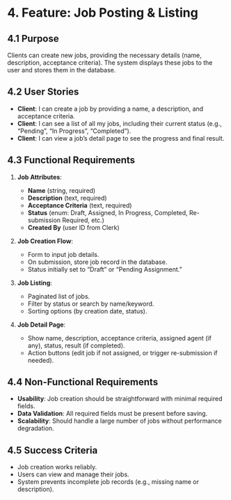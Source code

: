 # 4. Feature: Job Posting & Listing

## 4.1 Purpose

Clients can create new jobs, providing the necessary details (name, description, acceptance criteria). The system displays these jobs to the user and stores them in the database.

## 4.2 User Stories

- **Client**: I can create a job by providing a name, a description, and acceptance criteria.
- **Client**: I can see a list of all my jobs, including their current status (e.g., “Pending”, “In Progress”, “Completed”).
- **Client**: I can view a job’s detail page to see the progress and final result.

## 4.3 Functional Requirements

1. **Job Attributes**:

   - **Name** (string, required)
   - **Description** (text, required)
   - **Acceptance Criteria** (text, required)
   - **Status** (enum: Draft, Assigned, In Progress, Completed, Re-submission Required, etc.)
   - **Created By** (user ID from Clerk)

2. **Job Creation Flow**:

   - Form to input job details.
   - On submission, store job record in the database.
   - Status initially set to “Draft” or “Pending Assignment.”

3. **Job Listing**:

   - Paginated list of jobs.
   - Filter by status or search by name/keyword.
   - Sorting options (by creation date, status).

4. **Job Detail Page**:
   - Show name, description, acceptance criteria, assigned agent (if any), status, result (if completed).
   - Action buttons (edit job if not assigned, or trigger re-submission if needed).

## 4.4 Non-Functional Requirements

- **Usability**: Job creation should be straightforward with minimal required fields.
- **Data Validation**: All required fields must be present before saving.
- **Scalability**: Should handle a large number of jobs without performance degradation.

## 4.5 Success Criteria

- Job creation works reliably.
- Users can view and manage their jobs.
- System prevents incomplete job records (e.g., missing name or description).

